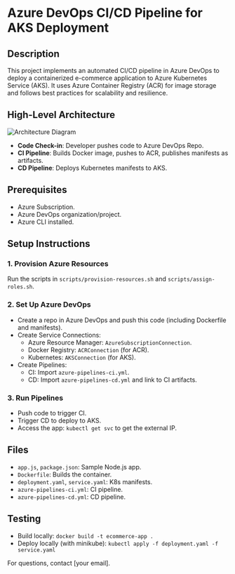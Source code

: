 # Azure DevOps CI/CD Pipeline for AKS Deployment

## Description
This project implements an automated CI/CD pipeline in Azure DevOps to deploy a containerized e-commerce application to Azure Kubernetes Service (AKS). It uses Azure Container Registry (ACR) for image storage and follows best practices for scalability and resilience.

## High-Level Architecture
![Architecture Diagram](architecture-diagram.png)  <!-- Upload the diagram you provided as architecture-diagram.png -->

- **Code Check-in**: Developer pushes code to Azure DevOps Repo.
- **CI Pipeline**: Builds Docker image, pushes to ACR, publishes manifests as artifacts.
- **CD Pipeline**: Deploys Kubernetes manifests to AKS.

## Prerequisites
- Azure Subscription.
- Azure DevOps organization/project.
- Azure CLI installed.

## Setup Instructions

### 1. Provision Azure Resources
Run the scripts in `scripts/provision-resources.sh` and `scripts/assign-roles.sh`.

### 2. Set Up Azure DevOps
- Create a repo in Azure DevOps and push this code (including Dockerfile and manifests).
- Create Service Connections:
  - Azure Resource Manager: `AzureSubscriptionConnection`.
  - Docker Registry: `ACRConnection` (for ACR).
  - Kubernetes: `AKSConnection` (for AKS).
- Create Pipelines:
  - CI: Import `azure-pipelines-ci.yml`.
  - CD: Import `azure-pipelines-cd.yml` and link to CI artifacts.

### 3. Run Pipelines
- Push code to trigger CI.
- Trigger CD to deploy to AKS.
- Access the app: `kubectl get svc` to get the external IP.

## Files
- `app.js`, `package.json`: Sample Node.js app.
- `Dockerfile`: Builds the container.
- `deployment.yaml`, `service.yaml`: K8s manifests.
- `azure-pipelines-ci.yml`: CI pipeline.
- `azure-pipelines-cd.yml`: CD pipeline.

## Testing
- Build locally: `docker build -t ecommerce-app .`
- Deploy locally (with minikube): `kubectl apply -f deployment.yaml -f service.yaml`

For questions, contact [your email].

